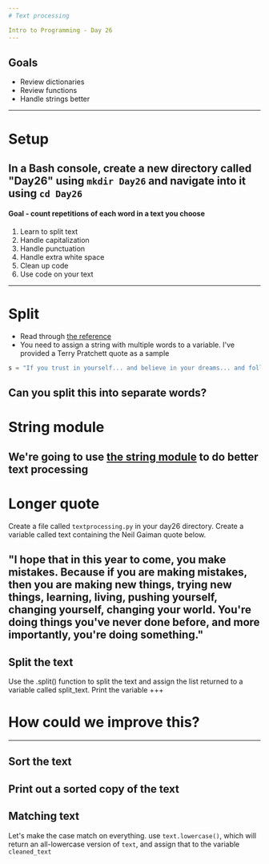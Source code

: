 ```yaml
---
# Text processing

Intro to Programming - Day 26
---
```

## Goals

* Review dictionaries
* Review functions
* Handle strings better
---
# Setup

In a Bash console, create a new directory called "Day26" using `mkdir Day26` and navigate into it using `cd Day26`
---
#### Goal - count repetitions of each word in a text you choose

1. Learn to split text
2. Handle capitalization
3. Handle punctuation
4. Handle extra white space
5. Clean up code
6. Use code on your text
---
# Split

* Read through [the reference](https://docs.python.org/3/library/stdtypes.html?#str.split)
* You need to assign a string with multiple words to a variable. I've provided a Terry Pratchett quote as a sample

```python
s = "If you trust in yourself... and believe in your dreams... and follow your star... you'll still get beaten by people who spent their time working hard and learning things and weren't so lazy."
```

Can you split this into separate words?
---
# String module

We're going to use [the string module](https://docs.python.org/3/library/string.html) to do better text processing
---
# Longer quote

Create a file called `textprocessing.py` in your day26 directory. Create a variable called text containing the Neil Gaiman quote below.

"I hope that in this year to come, you make mistakes. Because if you are making mistakes, then you are making new things, trying new things, learning, living, pushing yourself, changing yourself, changing your world. You're doing things you've never done before, and more importantly, you're doing something." 
---
## Split the text

Use the .split() function to split the text and assign the list returned to a variable called split_text. Print the variable
+++
# How could we improve this?
---
## Sort the text

Print out a sorted copy of the text
---
## Matching text

Let's make the case match on everything. use `text.lowercase()`, which will return an all-lowercase version of `text`, and assign that to the variable `cleaned_text`
